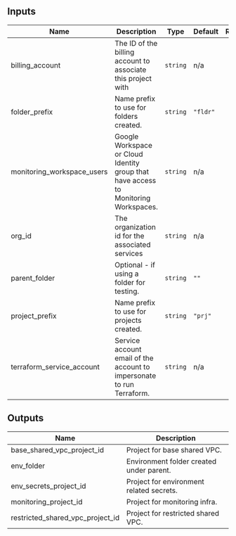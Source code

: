 <!-- BEGINNING OF PRE-COMMIT-TERRAFORM DOCS HOOK -->
## Inputs

| Name | Description | Type | Default | Required |
|------|-------------|------|---------|:--------:|
| billing\_account | The ID of the billing account to associate this project with | `string` | n/a | yes |
| folder\_prefix | Name prefix to use for folders created. | `string` | `"fldr"` | no |
| monitoring\_workspace\_users | Google Workspace or Cloud Identity group that have access to Monitoring Workspaces. | `string` | n/a | yes |
| org\_id | The organization id for the associated services | `string` | n/a | yes |
| parent\_folder | Optional - if using a folder for testing. | `string` | `""` | no |
| project\_prefix | Name prefix to use for projects created. | `string` | `"prj"` | no |
| terraform\_service\_account | Service account email of the account to impersonate to run Terraform. | `string` | n/a | yes |

## Outputs

| Name | Description |
|------|-------------|
| base\_shared\_vpc\_project\_id | Project for base shared VPC. |
| env\_folder | Environment folder created under parent. |
| env\_secrets\_project\_id | Project for environment related secrets. |
| monitoring\_project\_id | Project for monitoring infra. |
| restricted\_shared\_vpc\_project\_id | Project for restricted shared VPC. |

<!-- END OF PRE-COMMIT-TERRAFORM DOCS HOOK -->


